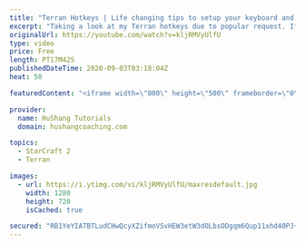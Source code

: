 ```yaml
---
title: "Terran Hotkeys | Life changing tips to setup your keyboard and mouse"
excerpt: "Taking a look at my Terran hotkeys due to popular request. If you want download my hotkeys, you can do so here: https://www.hushangcoaching.com/product/terran-hotkeys/  Terran Hotkeys | Life changing tips to setup your keyboard and mouse #hotkeys #StarCraft2 #Terran   Coaching --------------------------------------------------------------------------"
originalUrl: https://youtube.com/watch?v=kljRMVyUlfU
type: video
price: Free
length: PT17M42S
publishedDateTime: 2020-09-03T03:18:04Z
heat: 50

featuredContent: "<iframe width=\"800\" height=\"500\" frameborder=\"0\" src=\"https://www.youtube.com/embed/kljRMVyUlfU\" allow=\"accelerometer; autoplay; encrypted-media; gyroscope; picture-in-picture\" allowfullscreen></iframe>"

provider:
  name: HuShang Tutorials
  domain: hushangcoaching.com

topics:
  - StarCraft 2
  - Terran

images:
  - url: https://i.ytimg.com/vi/kljRMVyUlfU/maxresdefault.jpg
    width: 1280
    height: 720
    isCached: true

secured: "RB1YeYIATBTLudCHwQcyXZifmoVSvHEW3etW3dOLbsODgqm6Qup11xhd40PJ+lBf5UlYJXI2dW3MW/SWw/TLX919yVeUOFCiZGFPZUZoNer219CidrxRBvxYoW00oRdb3sjoEgMZuYLRH32CZb/bFn/wFeVBljOS+8iHOxqTD0DYzgMLIKF6hE1G3TynRoHdjngiBlGrtWEx+tN0/zBtLdhLxklfcooFC6OTDa8QYchPS5iwQRyuH1+2L5vtSg3XYcZU+LG4fr6H20CBJrwsoVMAJfp5gQ2tIiZn5CpBV54wVbQgTjPzl/tSrMjwYkwAN/2lqxMUpP8Tfz86xNlFXng8kIBMWJjAiMajYa4q3VmJePaVQGME5x7R1Tl0u7jB+EungJbSK+OZBwjs4ivKI8afwpl3hj3zOnJK6Sxl5K0=;XJlCmsLTxHCVmMYh2+2ssg=="
---
```


